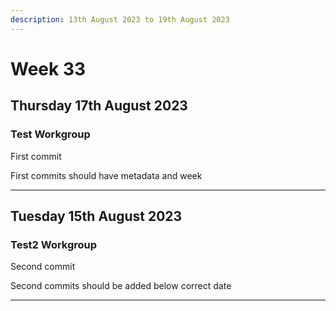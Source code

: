 ```yaml
---
description: 13th August 2023 to 19th August 2023
---
```


# Week 33



## Thursday 17th August 2023

### Test Workgroup

First commit

First commits should have metadata and week

***

## Tuesday 15th August 2023

### Test2 Workgroup

Second commit

Second commits should be added below correct date

***